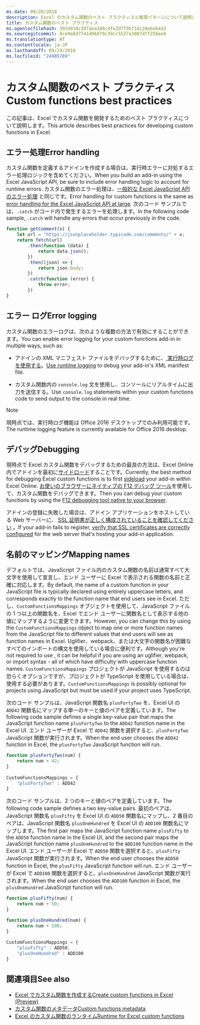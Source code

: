```yaml
---
ms.date: 09/20/2018
description: Excel のカスタム関数のベスト プラクティスと推奨パターンについて説明します。
title: カスタム関数のベスト プラクティス
ms.openlocfilehash: 3934910c397aea348c4fe2d7f95f1dc20ebeb4d3
ms.sourcegitcommit: 8ce9a8d7f41d96879c39cc5527a3007dff25bee8
ms.translationtype: HT
ms.contentlocale: ja-JP
ms.lasthandoff: 09/24/2018
ms.locfileid: "24985789"
---
```

# <a name="custom-functions-best-practices"></a><span data-ttu-id="13066-103">カスタム関数のベスト プラクティス</span><span class="sxs-lookup"><span data-stu-id="13066-103">Custom functions best practices</span></span>

<span data-ttu-id="13066-104">この記事は、Excel でカスタム関数を開発するためのベスト プラクティスについて説明します。</span><span class="sxs-lookup"><span data-stu-id="13066-104">This article describes best practices for developing custom functions in Excel.</span></span>

## <a name="error-handling"></a><span data-ttu-id="13066-105">エラー処理</span><span class="sxs-lookup"><span data-stu-id="13066-105">Error handling</span></span>

<span data-ttu-id="13066-106">カスタム関数を定義するアドインを作成する場合は、実行時エラーに対処するエラー処理ロジックを含めてください。</span><span class="sxs-lookup"><span data-stu-id="13066-106">When you build an add-in using the Excel JavaScript API, be sure to include error handling logic to account for runtime errors.</span></span> <span data-ttu-id="13066-107">カスタム関数のエラー処理は、[一般的な Excel JavaScript API のエラー処理](excel-add-ins-error-handling.md) と同じです。</span><span class="sxs-lookup"><span data-stu-id="13066-107">Error handling for custom functions is the same as [error handling for the Excel JavaScript API at large](excel-add-ins-error-handling.md).</span></span> <span data-ttu-id="13066-108">次のコード サンプルでは、`.catch` がコード内で発生するエラーを処理します。</span><span class="sxs-lookup"><span data-stu-id="13066-108">In the following code sample, `.catch` will handle any errors that occur previously in the code.</span></span>

```js
function getComment(x) {
    let url = "https://jsonplaceholder.typicode.com/comments/" + x; 
    return fetch(url)
        .then(function (data) {
            return data.json();
        })
        .then((json) => {
            return json.body;
        })
        .catch(function (error) {
            throw error;
        })
}
```

## <a name="error-logging"></a><span data-ttu-id="13066-109">エラー ログ</span><span class="sxs-lookup"><span data-stu-id="13066-109">Error logging</span></span>

<span data-ttu-id="13066-110">カスタム関数のエラーログは、次のような複数の方法で有効にすることができます。</span><span class="sxs-lookup"><span data-stu-id="13066-110">You can enable error logging for your custom functions add-in in multiple ways, such as:</span></span> 

- <span data-ttu-id="13066-111">アドインの XML マニフェスト ファイルをデバッグするために、[ 実行時ログを使用する](../testing/troubleshoot-manifest.md#use-runtime-logging-to-debug-your-add-in-manifest)。</span><span class="sxs-lookup"><span data-stu-id="13066-111">[Use runtime logging](../testing/troubleshoot-manifest.md#use-runtime-logging-to-debug-your-add-in-manifest) to debug your add-in's XML manifest file.</span></span> 

- <span data-ttu-id="13066-112">カスタム関数内の `console.log` 文を使用し、コンソールにリアルタイムに出力を送信する。</span><span class="sxs-lookup"><span data-stu-id="13066-112">Use `console.log` statements within your custom functions code to send output to the console in real time.</span></span>

> [!NOTE]
> <span data-ttu-id="13066-113">現時点では、実行時ログ機能は Office 2016 デスクトップでのみ利用可能です。</span><span class="sxs-lookup"><span data-stu-id="13066-113">The runtime logging feature is currently available for Office 2016 desktop.</span></span>

## <a name="debugging"></a><span data-ttu-id="13066-114">デバッグ</span><span class="sxs-lookup"><span data-stu-id="13066-114">Debugging</span></span>

<span data-ttu-id="13066-115">現時点で Excel カスタム関数をデバッグするための最良の方法は、Excel Online 内でアドインを最初に[サイドロード](../testing/sideload-office-add-ins-for-testing.md)することです。</span><span class="sxs-lookup"><span data-stu-id="13066-115">Currently, the best method for debugging Excel custom functions is to first [sideload](../testing/sideload-office-add-ins-for-testing.md) your add-in within Excel Online.</span></span> <span data-ttu-id="13066-116"> [お使いのブラウザーにネイティブの F12 デバッグ ツール](../testing/debug-add-ins-in-office-online.md)を使用して、カスタム関数をデバッグできます。</span><span class="sxs-lookup"><span data-stu-id="13066-116">Then you can debug your custom functions by using the [F12 debugging tool native to your browser](../testing/debug-add-ins-in-office-online.md).</span></span>

<span data-ttu-id="13066-117">アドインの登録に失敗した場合は、アドイン アプリケーションをホストしている Web サーバーに、 [SSL 証明書が正しく構成されていることを確認してください](https://github.com/OfficeDev/generator-office/blob/master/src/docs/ssl.md) 。</span><span class="sxs-lookup"><span data-stu-id="13066-117">If your add-in fails to register, [verify that SSL certificates are correctly configured](https://github.com/OfficeDev/generator-office/blob/master/src/docs/ssl.md) for the web server that's hosting your add-in application.</span></span>

## <a name="mapping-names"></a><span data-ttu-id="13066-118">名前のマッピング</span><span class="sxs-lookup"><span data-stu-id="13066-118">Mapping names</span></span>

<span data-ttu-id="13066-119">デフォルトでは、JavaScript ファイル内のカスタム関数の名前は通常すべて大文字を使用して宣言し、エンド ユーザーに Excel で表示される関数の名前と正確に対応します。</span><span class="sxs-lookup"><span data-stu-id="13066-119">By default, the name of a custom function in your JavaScript file is typically declared using entirely uppercase letters, and corresponds exactly to the function name that end users see in Excel.</span></span> <span data-ttu-id="13066-120">ただし、`CustomFunctionsMappings` オブジェクトを使用して、JavaScript ファイルの 1 つ以上の関数名を、Excel でエンド ユーザーに関数名として表示する他の値にマップするように変更できます。</span><span class="sxs-lookup"><span data-stu-id="13066-120">However, you can change this by using the `CustomFunctionsMappings` object to map one or more function names from the JavaScript file to different values that end users will see as function names in Excel.</span></span> <span data-ttu-id="13066-121">Uglifier、webpack、または大文字の関数名が困難なすべてのインポートの構文を使用している場合に便利です。</span><span class="sxs-lookup"><span data-stu-id="13066-121">Although you're not required to use , it can be helpful if you are using an uglifier, webpack, or import syntax - all of which have difficulty with uppercase function names.</span></span> <span data-ttu-id="13066-122">`CustomFunctionsMappings` プロジェクトが JavaScript を使用するのは恐らくオプションですが、プロジェクトが TypeScript を使用している場合は、使用する必要があります。</span><span class="sxs-lookup"><span data-stu-id="13066-122">`CustomFunctionsMappings` is possibly optional for projects using JavaScript but must be used if your project uses TypeScript.</span></span>  
  
<span data-ttu-id="13066-123">次のコード サンプルは、JavaScript 関数名 `plusFortyTwo` を、Excel UI の `ADD42` 関数名にマップする単一のキーと値のペアを定義しています。</span><span class="sxs-lookup"><span data-stu-id="13066-123">The following code sample defines a single key-value pair that maps the JavaScript function name `plusFortyTwo` to the `ADD42` function name in the Excel UI.</span></span> <span data-ttu-id="13066-124">エンド ユーザーが Excel で `ADD42` 関数を選択すると、`plusFortyTwo` JavaScript 関数が実行されます。</span><span class="sxs-lookup"><span data-stu-id="13066-124">When the end user chooses the `ADD42` function in Excel, the `plusFortyTwo` JavaScript function will run.</span></span>

```js
function plusFortyTwo(num) {
    return num + 42;  
}  
  
CustomFunctionsMappings = {
    "plusFortyTwo" : ADD42
}
```

<span data-ttu-id="13066-125">次のコード サンプルは、2 つのキーと値のペアを定義しています。</span><span class="sxs-lookup"><span data-stu-id="13066-125">The following code sample defines a two key-value pairs.</span></span> <span data-ttu-id="13066-126">最初のペアは、JavaScript 関数名 `plusFifty` を Excel UI の `ADD50` 関数名にマップし、2 番目のペアは、JavaScript 関数名 `plusOneHundred` を Excel UI の `ADD100` 関数名にマップします。</span><span class="sxs-lookup"><span data-stu-id="13066-126">The first pair maps the JavaScript function name `plusFifty` to the `ADD50` function name in the Excel UI, and the second pair maps the JavaScript function name `plusOneHundred` to the `ADD100` function name in the Excel UI.</span></span> <span data-ttu-id="13066-127">エンド ユーザーが Excel で `ADD50` 関数を選択すると、`plusFifty` JavaScript 関数が実行されます。</span><span class="sxs-lookup"><span data-stu-id="13066-127">When the end user chooses the `ADD50` function in Excel, the `plusFifty` JavaScript function will run.</span></span> <span data-ttu-id="13066-128">エンド ユーザーが Excel で `ADD100` 関数を選択すると、`plusOneHundred` JavaScript 関数が実行されます。</span><span class="sxs-lookup"><span data-stu-id="13066-128">When the end user chooses the `ADD100` function in Excel, the `plusOneHundred` JavaScript function will run.</span></span>

```js
function plusFifty(num) {
    return num + 50;  
} 

function plusOneHundred(num) {
    return num + 100;  
}  
  
CustomFunctionsMappings = {
    "plusFifty" : ADD50,  
    "plusOneHundred" : ADD100
}
 ```

 ## <a name="see-also"></a><span data-ttu-id="13066-129">関連項目</span><span class="sxs-lookup"><span data-stu-id="13066-129">See also</span></span>

* [<span data-ttu-id="13066-130">Excel でカスタム関数を作成する</span><span class="sxs-lookup"><span data-stu-id="13066-130">Create custom functions in Excel (Preview)</span></span>](custom-functions-overview.md)
* [<span data-ttu-id="13066-131">カスタム関数のメタデータ</span><span class="sxs-lookup"><span data-stu-id="13066-131">Custom functions metadata</span></span>](custom-functions-json.md)
* [<span data-ttu-id="13066-132">Excel のカスタム関数のランタイム</span><span class="sxs-lookup"><span data-stu-id="13066-132">Runtime for Excel custom functions</span></span>](custom-functions-runtime.md)
